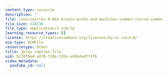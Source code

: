 ```yaml
---
content_type: resource
description: ''
file: /courses/res-9-003-brains-minds-and-machines-summer-course-summer-2015/5270f5eda079729e33bae49edadff1f6_dfsPKoHv_F4.srt
file_size: 134738
file_type: application/x-subrip
learning_resource_types: []
license: https://creativecommons.org/licenses/by-nc-sa/4.0/
ocw_type: OCWFile
resourcetype: Other
title: 3play caption file
uid: 5270f5ed-a079-729e-33ba-e49edadff1f6
video_metadata:
  youtube_id: null
---
```

